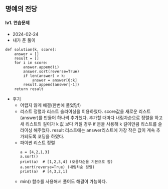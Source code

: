 ## 명예의 전당  
#### lv1. 연습문제  

* 2024-02-24  
* 내가 푼 풀이  

```
def solution(k, score):
    answer = []
    result = []
    for i in score:
        answer.append(i)
        answer.sort(reverse=True)
        if len(answer) > k:
            answer = answer[0:k]
        result.append(answer[-1])
    return result
```

* 후기  
    * 어렵지 않게 해결(한번에 풀었당!)  
    * 리스트 정렬과 리스트 슬라이싱을 이용하였다. score값을 새로운 리스트(answer)를 만들어 하나씩 추가했다. 추가할 때마다 내림차순으로 정렬을 하고 새 리스트의 길이가 k 값 보다 커질 경우 if 문을 사용해 k 길이만큼 리스트를 슬라이싱 해주었다. result 리스트에는 answer리스트에 가장 작은 값이 계속 추가되도록 코딩을 하였다.   
    * 파이썬 리스트 정렬  
        ```
        a = [4,2,1,3]  
        a.sort()  
        print(a)  # [1,2,3,4] (오름차순을 기본으로 함)  
        a.sort(reverse=True) (내림차순 정렬)  
        print(a)  # [4,3,2,1]  
        ```
    * min() 함수를 사용해서 풀어도 해결이 가능하다.  
